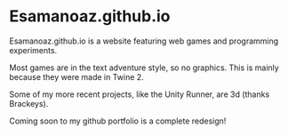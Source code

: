 # Esamanoaz.github.io

Esamanoaz.github.io is a website featuring web games and programming experiments.

Most games are in the text adventure style, so no graphics. This is mainly because they were made in Twine 2.

Some of my more recent projects, like the Unity Runner, are 3d (thanks Brackeys).

Coming soon to my github portfolio is a complete redesign!
